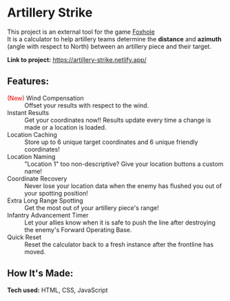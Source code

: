 # Artillery Strike

This project is an external tool for the game [Foxhole](https://www.foxholegame.com/)<br>
It is a calculator to help artillery teams determine the **distance** and **azimuth** (angle with respect to North) between an artillery piece and their target.

**Link to project:** https://artillery-strike.netlify.app/

<!-- ![alt tag](http://placecorgi.com/1200/650) -->

## Features:

<dl>
   <dt><span style="color:red">(New)</span> Wind Compensation</dt>
   <dd>Offset your results with respect to the wind.</dd>

   <dt>Instant Results</dt>
   <dd>Get your coordinates now!! Results update every time a change is made or a location is loaded.</dd>

   <dt>Location Caching</dt>
   <dd>Store up to 6 unique target coordinates and 6 unique friendly coordinates!</dd>

   <dt>Location Naming</dt>
   <dd>"Location 1" too non-descriptive? Give your location buttons a custom name!</dd>

   <dt>Coordinate Recovery</dt>
   <dd>Never lose your location data when the enemy has flushed you out of your spotting position!</dd>

   <dt>Extra Long Range Spotting</dt>
   <dd>Get the most out of your artillery piece's range!</dd>

   <dt>Infantry Advancement Timer</dt>
   <dd>Let your allies know when it is safe to push the line after destroying the enemy's Forward Operating Base.</dd>

   <dt>Quick Reset</dt>
   <dd>Reset the calculator back to a fresh instance after the frontline has moved.</dd>
</dl>

## How It's Made:

**Tech used:** HTML, CSS, JavaScript



<!-- ## Optimizations
*(optional)*

You don't have to include this section but interviewers *love* that you can not only deliver a final product that looks great but also functions efficiently. Did you write something then refactor it later and the result was 5x faster than the original implementation? Did you cache your assets? Things that you write in this section are **GREAT** to bring up in interviews and you can use this section as reference when studying for technical interviews!

## Lessons Learned:

No matter what your experience level, being an engineer means continuously learning. Every time you build something you always have those *whoa this is awesome* or *fuck yeah I did it!* moments. This is where you should share those moments! Recruiters and interviewers love to see that you're self-aware and passionate about growing. -->
